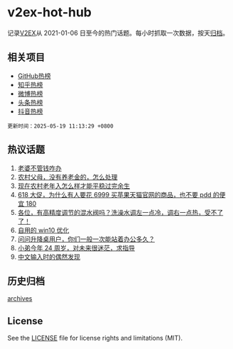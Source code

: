 # v2ex-hot-hub

 记录[V2EX](https://www.v2ex.com/)从 2021-01-06 日至今的热门话题。每小时抓取一次数据，按天[归档](archives)。
 
 ## 相关项目

- [GitHub热榜](https://github.com/lonnyzhang423/github-hot-hub)
- [知乎热榜](https://github.com/lonnyzhang423/zhihu-hot-hub)
- [微博热榜](https://github.com/lonnyzhang423/weibo-hot-hub)
- [头条热榜](https://github.com/lonnyzhang423/toutiao-hot-hub)
- [抖音热榜](https://github.com/lonnyzhang423/douyin-hot-hub)


 `更新时间：2025-05-19 11:13:29 +0800`

## 热议话题

1. [老婆不管钱咋办](https://www.v2ex.com/t/1132606)
1. [农村父母，没有养老金的，怎么处理](https://www.v2ex.com/t/1132521)
1. [现在农村老年入怎么样才能平稳过完余生](https://www.v2ex.com/t/1132607)
1. [618 大促，为什么有人要花 6999 买苹果天猫官网的商品，也不要 pdd 的便宜 180](https://www.v2ex.com/t/1132608)
1. [各位，有高精度调节的混水阀吗？洗澡水调左一点冷，调右一点热，受不了了！](https://www.v2ex.com/t/1132566)
1. [自用的 win10 优化](https://www.v2ex.com/t/1132527)
1. [问问升降桌用户，你们一般一次能站着办公多久？](https://www.v2ex.com/t/1132546)
1. [小弟今年 24 周岁，对未来很迷茫，求指导](https://www.v2ex.com/t/1132513)
1. [中文输入时的偶然发现](https://www.v2ex.com/t/1132591)

## 历史归档

[archives](archives)

## License

See the [LICENSE](LICENSE) file for license rights and limitations (MIT).
